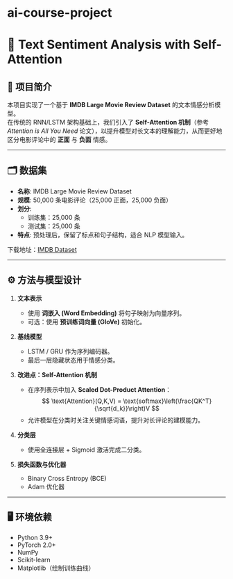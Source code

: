 # ai-course-project

# 📘 Text Sentiment Analysis with Self-Attention

## 📖 项目简介
本项目实现了一个基于 **IMDB Large Movie Review Dataset** 的文本情感分析模型。  
在传统的 RNN/LSTM 架构基础上，我们引入了 **Self-Attention 机制**（参考 *Attention is All You Need* 论文），以提升模型对长文本的理解能力，从而更好地区分电影评论中的 **正面** 与 **负面** 情感。

---
## 🗂 数据集
- **名称**: IMDB Large Movie Review Dataset  
- **规模**: 50,000 条电影评论（25,000 正面，25,000 负面）  
- **划分**:  
  - 训练集：25,000 条  
  - 测试集：25,000 条  
- **特点**: 预处理后，保留了标点和句子结构，适合 NLP 模型输入。  

下载地址：[IMDB Dataset](https://ai.stanford.edu/~amaas/data/sentiment/)

---

## ⚙️ 方法与模型设计
1. **文本表示**  
   - 使用 **词嵌入 (Word Embedding)** 将句子映射为向量序列。  
   - 可选：使用 **预训练词向量 (GloVe)** 初始化。  

2. **基线模型**  
   - LSTM / GRU 作为序列编码器。  
   - 最后一层隐藏状态用于情感分类。  

3. **改进点：Self-Attention 机制**  
   - 在序列表示中加入 **Scaled Dot-Product Attention**：  
     $$
     \text{Attention}(Q,K,V) = \text{softmax}\left(\frac{QK^T}{\sqrt{d_k}}\right)V
     $$
   - 允许模型在分类时关注关键情感词语，提升对长评论的建模能力。  

4. **分类层**  
   - 使用全连接层 + Sigmoid 激活完成二分类。  

5. **损失函数与优化器**  
   - Binary Cross Entropy (BCE)  
   - Adam 优化器  

---

## 🖥 环境依赖
- Python 3.9+  
- PyTorch 2.0+  
- NumPy  
- Scikit-learn  
- Matplotlib（绘制训练曲线）  
